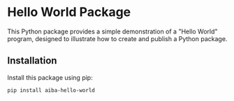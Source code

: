 # Hello World Package

This Python package provides a simple demonstration of a "Hello World" program, designed to illustrate how to create and publish a Python package.

## Installation

Install this package using pip:

```bash
pip install aiba-hello-world
```
